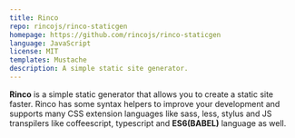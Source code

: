```yaml
---
title: Rinco
repo: rincojs/rinco-staticgen
homepage: https://github.com/rincojs/rinco-staticgen
language: JavaScript
license: MIT
templates: Mustache
description: A simple static site generator.
---
```


**Rinco** is a simple static generator that allows you to create a static site faster. Rinco has some syntax helpers to improve your development and supports many CSS extension languages like sass, less, stylus and JS transpilers like coffeescript, typescript and **ES6(BABEL)** language as well.

